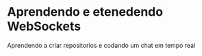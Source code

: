 # Aprendendo e etenedendo WebSockets
 Aprendendo a criar repositorios e codando um chat em tempo real 
